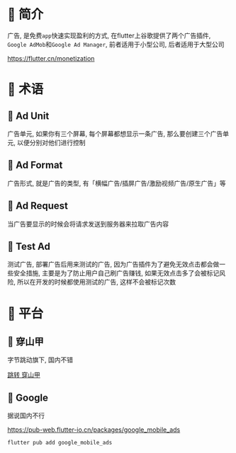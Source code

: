 # 🍎 简介

广告, 是免费`app`快速实现盈利的方式, 在flutter上谷歌提供了两个广告插件, `Google AdMob`和`Google Ad Manager`, 前者适用于小型公司, 后者适用于大型公司

https://flutter.cn/monetization

# 🍎 术语

## 🌲 Ad Unit

广告单元, 如果你有三个屏幕, 每个屏幕都想显示一条广告, 那么要创建三个广告单元, 以便分别对他们进行控制

## 🌲 Ad Format

广告形式, 就是广告的类型, 有「横幅广告/插屏广告/激励视频广告/原生广告」等

## 🌲 Ad Request

当广告要显示的时候会将请求发送到服务器来拉取广告内容

## 🌲 Test Ad

测试广告, 部署广告后用来测试的广告, 因为广告插件为了避免无效点击都会做一些安全措施, 主要是为了防止用户自己刷广告赚钱, 如果无效点击多了会被标记风险, 所以在开发的时候都使用测试的广告, 这样不会被标记次数

# 🍎 平台

## 🌲 穿山甲

字节跳动旗下, 国内不错

[跳转 穿山甲](../穿山甲/穿山甲.md)

## 🌲 Google

据说国内不行

https://pub-web.flutter-io.cn/packages/google_mobile_ads

```shell
flutter pub add google_mobile_ads
```




